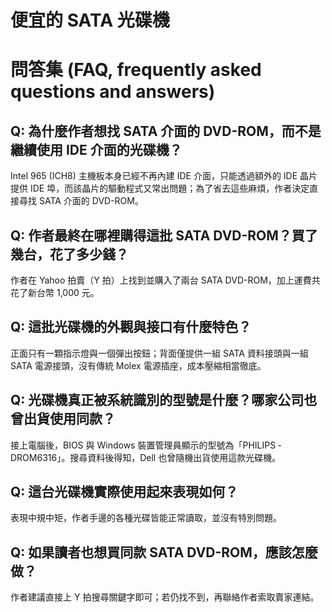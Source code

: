 # 便宜的 SATA 光碟機

# 問答集 (FAQ, frequently asked questions and answers)

## Q: 為什麼作者想找 SATA 介面的 DVD-ROM，而不是繼續使用 IDE 介面的光碟機？
Intel 965 (ICH8) 主機板本身已經不再內建 IDE 介面，只能透過額外的 IDE 晶片提供 IDE 埠，而該晶片的驅動程式又常出問題；為了省去這些麻煩，作者決定直接尋找 SATA 介面的 DVD-ROM。

## Q: 作者最終在哪裡購得這批 SATA DVD-ROM？買了幾台，花了多少錢？
作者在 Yahoo 拍賣（Y 拍）上找到並購入了兩台 SATA DVD-ROM，加上運費共花了新台幣 1,000 元。

## Q: 這批光碟機的外觀與接口有什麼特色？
正面只有一顆指示燈與一個彈出按鈕；背面僅提供一組 SATA 資料接頭與一組 SATA 電源接頭，沒有傳統 Molex 電源插座，成本壓縮相當徹底。

## Q: 光碟機真正被系統識別的型號是什麼？哪家公司也曾出貨使用同款？
接上電腦後，BIOS 與 Windows 裝置管理員顯示的型號為「PHILIPS ‑ DROM6316」。搜尋資料後得知，Dell 也曾隨機出貨使用這款光碟機。

## Q: 這台光碟機實際使用起來表現如何？
表現中規中矩，作者手邊的各種光碟皆能正常讀取，並沒有特別問題。

## Q: 如果讀者也想買同款 SATA DVD-ROM，應該怎麼做？
作者建議直接上 Y 拍搜尋關鍵字即可；若仍找不到，再聯絡作者索取賣家連結。